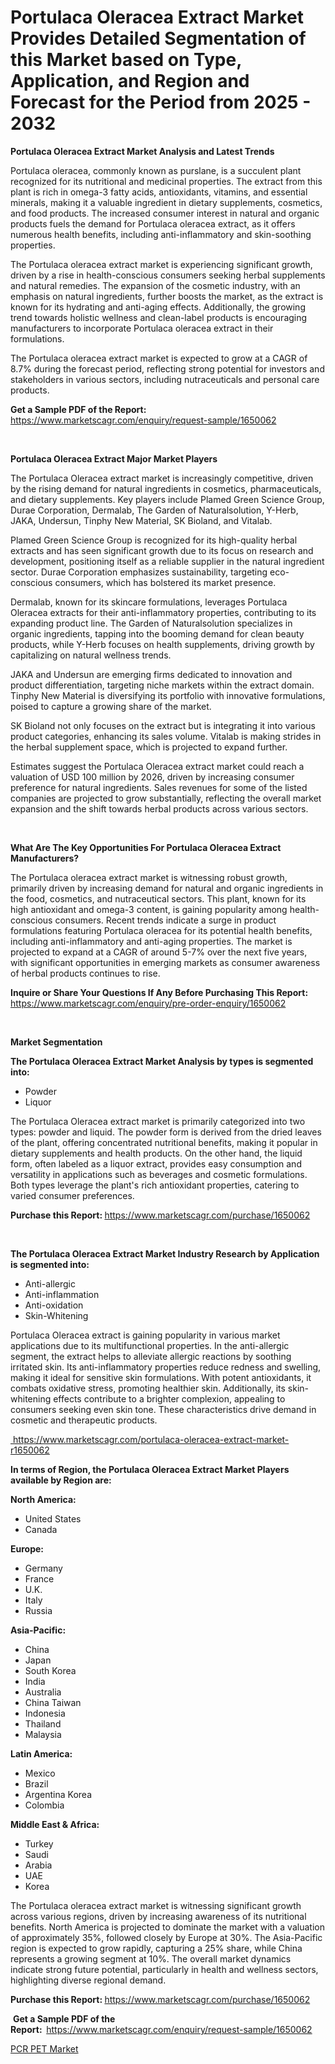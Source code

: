 <p><h1>Portulaca Oleracea Extract Market Provides Detailed Segmentation of this Market based on Type, Application, and Region and Forecast for the Period from 2025 - 2032</h1></p><p><strong>Portulaca Oleracea Extract Market Analysis and Latest Trends</strong></p>
<p><p>Portulaca oleracea, commonly known as purslane, is a succulent plant recognized for its nutritional and medicinal properties. The extract from this plant is rich in omega-3 fatty acids, antioxidants, vitamins, and essential minerals, making it a valuable ingredient in dietary supplements, cosmetics, and food products. The increased consumer interest in natural and organic products fuels the demand for Portulaca oleracea extract, as it offers numerous health benefits, including anti-inflammatory and skin-soothing properties.</p><p>The Portulaca oleracea extract market is experiencing significant growth, driven by a rise in health-conscious consumers seeking herbal supplements and natural remedies. The expansion of the cosmetic industry, with an emphasis on natural ingredients, further boosts the market, as the extract is known for its hydrating and anti-aging effects. Additionally, the growing trend towards holistic wellness and clean-label products is encouraging manufacturers to incorporate Portulaca oleracea extract in their formulations.</p><p>The Portulaca oleracea extract market is expected to grow at a CAGR of 8.7% during the forecast period, reflecting strong potential for investors and stakeholders in various sectors, including nutraceuticals and personal care products.</p></p>
<p><strong>Get a Sample PDF of the Report:&nbsp;</strong> <a href="https://www.marketscagr.com/enquiry/request-sample/1650062?utm_campaign=2822&utm_medium=2&utm_source=Github&utm_content=ia&utm_term=31032025&utm_id=portulaca-oleracea-extract">https://www.marketscagr.com/enquiry/request-sample/1650062</a></p>
<p>&nbsp;</p>
<p><strong>Portulaca Oleracea Extract Major Market Players</strong></p>
<p><p>The Portulaca Oleracea extract market is increasingly competitive, driven by the rising demand for natural ingredients in cosmetics, pharmaceuticals, and dietary supplements. Key players include Plamed Green Science Group, Durae Corporation, Dermalab, The Garden of Naturalsolution, Y-Herb, JAKA, Undersun, Tinphy New Material, SK Bioland, and Vitalab.</p><p>Plamed Green Science Group is recognized for its high-quality herbal extracts and has seen significant growth due to its focus on research and development, positioning itself as a reliable supplier in the natural ingredient sector. Durae Corporation emphasizes sustainability, targeting eco-conscious consumers, which has bolstered its market presence.</p><p>Dermalab, known for its skincare formulations, leverages Portulaca Oleracea extracts for their anti-inflammatory properties, contributing to its expanding product line. The Garden of Naturalsolution specializes in organic ingredients, tapping into the booming demand for clean beauty products, while Y-Herb focuses on health supplements, driving growth by capitalizing on natural wellness trends.</p><p>JAKA and Undersun are emerging firms dedicated to innovation and product differentiation, targeting niche markets within the extract domain. Tinphy New Material is diversifying its portfolio with innovative formulations, poised to capture a growing share of the market.</p><p>SK Bioland not only focuses on the extract but is integrating it into various product categories, enhancing its sales volume. Vitalab is making strides in the herbal supplement space, which is projected to expand further.</p><p>Estimates suggest the Portulaca Oleracea extract market could reach a valuation of USD 100 million by 2026, driven by increasing consumer preference for natural ingredients. Sales revenues for some of the listed companies are projected to grow substantially, reflecting the overall market expansion and the shift towards herbal products across various sectors.</p></p>
<p>&nbsp;</p>
<p><strong>What Are The Key Opportunities For Portulaca Oleracea Extract Manufacturers?</strong></p>
<p><p>The Portulaca oleracea extract market is witnessing robust growth, primarily driven by increasing demand for natural and organic ingredients in the food, cosmetics, and nutraceutical sectors. This plant, known for its high antioxidant and omega-3 content, is gaining popularity among health-conscious consumers. Recent trends indicate a surge in product formulations featuring Portulaca oleracea for its potential health benefits, including anti-inflammatory and anti-aging properties. The market is projected to expand at a CAGR of around 5-7% over the next five years, with significant opportunities in emerging markets as consumer awareness of herbal products continues to rise.</p></p>
<p><strong>Inquire or Share Your Questions If Any Before Purchasing This Report:</strong> <a href="https://www.marketscagr.com/enquiry/pre-order-enquiry/1650062?utm_campaign=2822&utm_medium=2&utm_source=Github&utm_content=ia&utm_term=31032025&utm_id=portulaca-oleracea-extract">https://www.marketscagr.com/enquiry/pre-order-enquiry/1650062</a></p>
<p>&nbsp;</p>
<p><strong>Market Segmentation</strong></p>
<p><strong>The Portulaca Oleracea Extract Market Analysis by types is segmented into:</strong></p>
<p><ul><li>Powder</li><li>Liquor</li></ul></p>
<p><p>The Portulaca Oleracea extract market is primarily categorized into two types: powder and liquid. The powder form is derived from the dried leaves of the plant, offering concentrated nutritional benefits, making it popular in dietary supplements and health products. On the other hand, the liquid form, often labeled as a liquor extract, provides easy consumption and versatility in applications such as beverages and cosmetic formulations. Both types leverage the plant's rich antioxidant properties, catering to varied consumer preferences.</p></p>
<p><strong>Purchase this Report:&nbsp;</strong><a href="https://www.marketscagr.com/purchase/1650062?utm_campaign=2822&utm_medium=2&utm_source=Github&utm_content=ia&utm_term=31032025&utm_id=portulaca-oleracea-extract">https://www.marketscagr.com/purchase/1650062</a></p>
<p>&nbsp;</p>
<p><strong>The Portulaca Oleracea Extract Market Industry Research by Application is segmented into:</strong></p>
<p><ul><li>Anti-allergic</li><li>Anti-inflammation</li><li>Anti-oxidation</li><li>Skin-Whitening</li></ul></p>
<p><p>Portulaca Oleracea extract is gaining popularity in various market applications due to its multifunctional properties. In the anti-allergic segment, the extract helps to alleviate allergic reactions by soothing irritated skin. Its anti-inflammatory properties reduce redness and swelling, making it ideal for sensitive skin formulations. With potent antioxidants, it combats oxidative stress, promoting healthier skin. Additionally, its skin-whitening effects contribute to a brighter complexion, appealing to consumers seeking even skin tone. These characteristics drive demand in cosmetic and therapeutic products.</p></p>
<p><a href="https://www.marketscagr.com/portulaca-oleracea-extract-market-r1650062?utm_campaign=2822&utm_medium=2&utm_source=Github&utm_content=ia&utm_term=31032025&utm_id=portulaca-oleracea-extract">&nbsp;https://www.marketscagr.com/portulaca-oleracea-extract-market-r1650062</a></p>
<p><strong>In terms of Region, the Portulaca Oleracea Extract Market Players available by Region are:</strong></p>
<p>
    <p> <strong> North America: </strong>
        <ul>
            <li>United States</li>
            <li>Canada</li>
        </ul>
        </p> 
    <p> <strong> Europe: </strong>
        <ul>
            <li>Germany</li>
            <li>France</li>
            <li>U.K.</li>
            <li>Italy</li>
            <li>Russia</li>
        </ul>
        </p> 
    <p> <strong> Asia-Pacific: </strong>
        <ul>
            <li>China</li>
            <li>Japan</li>
            <li>South Korea</li>
            <li>India</li>
            <li>Australia</li>
            <li>China Taiwan</li>
            <li>Indonesia</li>
            <li>Thailand</li>
            <li>Malaysia</li>
        </ul>
        </p> 
    <p> <strong> Latin America: </strong>
        <ul>
            <li>Mexico</li>
            <li>Brazil</li>
            <li>Argentina Korea</li>
            <li>Colombia</li>
        </ul>
        </p> 
    <p> <strong> Middle East & Africa: </strong>
        <ul>
            <li>Turkey</li>
            <li>Saudi</li>
            <li>Arabia</li>
            <li>UAE</li>
            <li>Korea</li>
        </ul>
    </p>
    </p>
<p><p>The Portulaca oleracea extract market is witnessing significant growth across various regions, driven by increasing awareness of its nutritional benefits. North America is projected to dominate the market with a valuation of approximately 35%, followed closely by Europe at 30%. The Asia-Pacific region is expected to grow rapidly, capturing a 25% share, while China represents a growing segment at 10%. The overall market dynamics indicate strong future potential, particularly in health and wellness sectors, highlighting diverse regional demand.</p></p>
<p><strong>Purchase this Report: </strong><a href="https://www.marketscagr.com/purchase/1650062?utm_campaign=2822&utm_medium=2&utm_source=Github&utm_content=ia&utm_term=31032025&utm_id=portulaca-oleracea-extract">https://www.marketscagr.com/purchase/1650062</a></p>
<p>&nbsp;<strong>Get a Sample PDF of the Report:&nbsp;&nbsp;</strong><a href="https://www.marketscagr.com/enquiry/request-sample/1650062?utm_campaign=2822&utm_medium=2&utm_source=Github&utm_content=ia&utm_term=31032025&utm_id=portulaca-oleracea-extract">https://www.marketscagr.com/enquiry/request-sample/1650062</a></p>
<p><strong></strong></p>
<p><p><a href="https://github.com/mriwacraane/Market-Research-Report-List-1/blob/main/pcr-pet-market.md?utm_campaign=2822&utm_medium=2&utm_source=Github&utm_content=ia&utm_term=31032025&utm_id=portulaca-oleracea-extract">PCR PET Market</a></p></p>